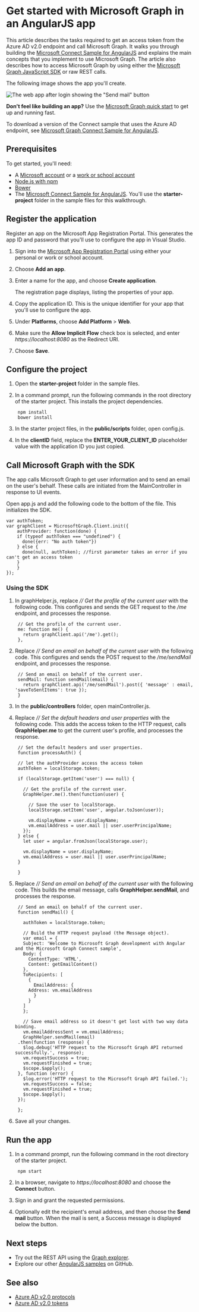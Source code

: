 # Get started with Microsoft Graph in an AngularJS app

This article describes the tasks required to get an access token from the Azure AD v2.0 endpoint and call Microsoft Graph. It walks you through building the [Microsoft Connect Sample for AngularJS](https://github.com/microsoftgraph/angular-connect-rest-sample) and explains the main concepts that you implement to use Microsoft Graph. The article also describes how to access Microsoft Graph by using either the [Microsoft Graph JavaScript SDK](https://github.com/microsoftgraph/msgraph-sdk-javascript) or raw REST calls.

The following image shows the app you'll create. 

![The web app after login showing the "Send mail" button](./images/angular-connect-sample.png)


**Don't feel like building an app?** Use the [Microsoft Graph quick start](https://developer.microsoft.com/graph/quick-start) to get up and running fast.

To download a version of the Connect sample that uses the Azure AD endpoint, see [Microsoft Graph Connect Sample for AngularJS](https://github.com/microsoftgraph/angular-connect-rest-sample/releases/tag/last_v1_auth).


## Prerequisites

To get started, you'll need: 

- A [Microsoft account](https://www.outlook.com/) or a [work or school account](https://docs.microsoft.com/en-us/office/developer-program/office-365-developer-program-faq#account-types)
- [Node.js with npm](https://nodejs.org/en/download/)
- [Bower](https://bower.io)
- The [Microsoft Connect Sample for AngularJS](https://github.com/microsoftgraph/angular-connect-sample). You'll use the **starter-project** folder in the sample files for this walkthrough.

## Register the application
Register an app on the Microsoft App Registration Portal. This generates the app ID and password that you'll use to configure the app in Visual Studio.

1. Sign into the [Microsoft App Registration Portal](https://apps.dev.microsoft.com/) using either your personal or work or school account.

2. Choose **Add an app**.

3. Enter a name for the app, and choose **Create application**. 
	
	The registration page displays, listing the properties of your app.

4. Copy the application ID. This is the unique identifier for your app that you'll use to configure the app.

5. Under **Platforms**, choose **Add Platform** > **Web**.

6. Make sure the **Allow Implicit Flow** check box is selected, and enter *https://localhost:8080* as the Redirect URI. 

7. Choose **Save**.


## Configure the project
1. Open the **starter-project** folder in the sample files.
2. In a command prompt, run the following commands in the root directory of the starter project. This installs the project dependencies.

        npm install  
        bower install
    
3. In the starter project files, in the **public/scripts** folder, open config.js.
4. In the **clientID** field, replace the **ENTER_YOUR_CLIENT_ID** placeholder value with the application ID you just copied.

## Call Microsoft Graph with the SDK
The app calls Microsoft Graph to get user information and to send an email on the user's behalf. These calls are initiated from the MainController in response to UI events.

Open app.js and add the following code to the bottom of the file. This initializes the SDK.

	var authToken;
	var graphClient = MicrosoftGraph.Client.init({
	    authProvider: function(done) {
		if (typeof authToken === "undefined") {
		  done({err: "No auth token"})
		} else {
		  done(null, authToken); //first parameter takes an error if you can't get an access token
		}
	    }
	});

### Using the SDK
1. In graphHelper.js, replace *// Get the profile of the current user* with the following code. This configures and sends the GET request to the */me* endpoint, and processes the response.

        // Get the profile of the current user.
        me: function me() {
          return graphClient.api('/me').get();
        },
  
2. Replace *// Send an email on behalf of the current user* with the following code. This configures and sends the POST request to the */me/sendMail* endpoint, and processes the response.

        // Send an email on behalf of the current user.
        sendMail: function sendMail(email) {
          return graphClient.api('/me/sendMail').post({ 'message' : email, 'saveToSentItems': true });
        }

3. In the **public/controllers** folder, open mainController.js.

4. Replace *// Set the default headers and user properties* with the following code. This adds the access token to the HTTP request, calls **GraphHelper.me** to get the current user's profile, and processes the response.

        // Set the default headers and user properties.
	    function processAuth() {

		// let the authProvider access the access token
		authToken = localStorage.token;

		if (localStorage.getItem('user') === null) {

		  // Get the profile of the current user.
		  GraphHelper.me().then(function(user) {

		    // Save the user to localStorage.
		    localStorage.setItem('user', angular.toJson(user));

		    vm.displayName = user.displayName;
		    vm.emailAddress = user.mail || user.userPrincipalName;
		  });
		} else {
		  let user = angular.fromJson(localStorage.user);

		  vm.displayName = user.displayName;
		  vm.emailAddress = user.mail || user.userPrincipalName;
		}

	    }

5. Replace *// Send an email on behalf of the current user* with the following code. This builds the email message, calls **GraphHelper.sendMail**, and processes the response.

        // Send an email on behalf of the current user.
	    function sendMail() {

	      authToken = localStorage.token;       

	      // Build the HTTP request payload (the Message object).
	      var email = {
		  Subject: 'Welcome to Microsoft Graph development with Angular and the Microsoft Graph Connect sample',
		  Body: {
		    ContentType: 'HTML',
		    Content: getEmailContent()
		  },
		  ToRecipients: [
		    {
		      EmailAddress: {
			Address: vm.emailAddress
		      }
		    }
		  ]
	      };

	      // Save email address so it doesn't get lost with two way data binding.
	      vm.emailAddressSent = vm.emailAddress;
	      GraphHelper.sendMail(email)
		.then(function (response) {
		  $log.debug('HTTP request to the Microsoft Graph API returned successfully.', response);
		  vm.requestSuccess = true;
		  vm.requestFinished = true;
		  $scope.$apply();
		}, function (error) {
		  $log.error('HTTP request to the Microsoft Graph API failed.');
		  vm.requestSuccess = false;
		  vm.requestFinished = true;
		  $scope.$apply();
		});

	    };

6. Save all your changes.

## Run the app

1. In a command prompt, run the following command in the root directory of the starter project.

        npm start

2. In a browser, navigate to *https://localhost:8080* and choose the **Connect** button.

3. Sign in and grant the requested permissions. 

4. Optionally edit the recipient's email address, and then choose the **Send mail** button. When the mail is sent, a Success message is displayed below the button. 

## Next steps
- Try out the REST API using the [Graph explorer](https://developer.microsoft.com/graph/graph-explorer).
- Explore our other [AngularJS samples](https://github.com/search?utf8=%E2%9C%93&q=angular+sample+user%3Amicrosoftgraph&type=Repositories&ref=searchresults) on GitHub.


## See also
- [Azure AD v2.0 protocols](https://azure.microsoft.com/en-us/documentation/articles/active-directory-v2-protocols/)
- [Azure AD v2.0 tokens](https://azure.microsoft.com/en-us/documentation/articles/active-directory-v2-tokens/)
